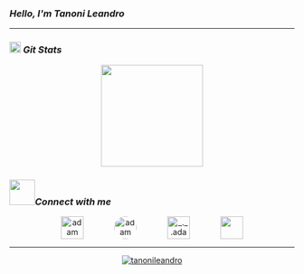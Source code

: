 
### <i><b>Hello, I'm Tanoni Leandro</b></i>

<hr>

### <a href="https://github.com/tanonileandro"><img src="https://www.blumbergdigital.com/wp-content/uploads/2020/10/stats-graphic-statistics-business-512.png" width="20"></a> <i><b>Git Stats</b></i>
<p align="center">
<a href="https://github.com/tanonileandro">
  <img height="180em"  src="https://github-readme-stats.vercel.app/api/top-langs/?username=tanonileandro&layout=compact&langs_count=10&theme=dark&custom_title=Skill&hide_title=True"/>
</a>
</p>

### <img src='https://raw.githubusercontent.com/ShahriarShafin/ShahriarShafin/main/Assets/handshake.gif' width="45"><i><b>Connect with me</b></i>
<p align="center">
  <a href="https://www.linkedin.com/in/leandro-tanoni/" target="blank"><img align="center"
      src="https://img.icons8.com/fluency/48/000000/linkedin.png"
      alt="adam pithewan" height="40" style="margin-right: 50px;"/></a>
  <a href="https://www.facebook.com/leandro.tanoni.5" target="blank"><img align="center"
      src="https://img.icons8.com/fluency/48/000000/facebook.png"
      alt="adam pithen wala" height="40" style="margin-right: 50px; border-radius: 30px;"/></a>
  <a href="https://www.instagram.com/tanonileandro/" target="blank"><img align="center"
      src="https://img.icons8.com/fluency/48/000000/instagram-new.png"
      alt="_._.adam._" height="40" style="margin-right: 50px;"/></a>
  <a href = "mailto: tanoni44@gmail.com"><img align="center" src="https://img.icons8.com/fluency/48/000000/apple-mail.png" height="40"/></a>
</p>
<hr>
<p align="center">
	<a href="https://github.com/tanonileandro">
		<img src="https://komarev.com/ghpvc/?username=tanonileandro&label=Profile%20views&color=0e75b6&style=flat" alt="tanonileandro" />
	</a>
</p>
